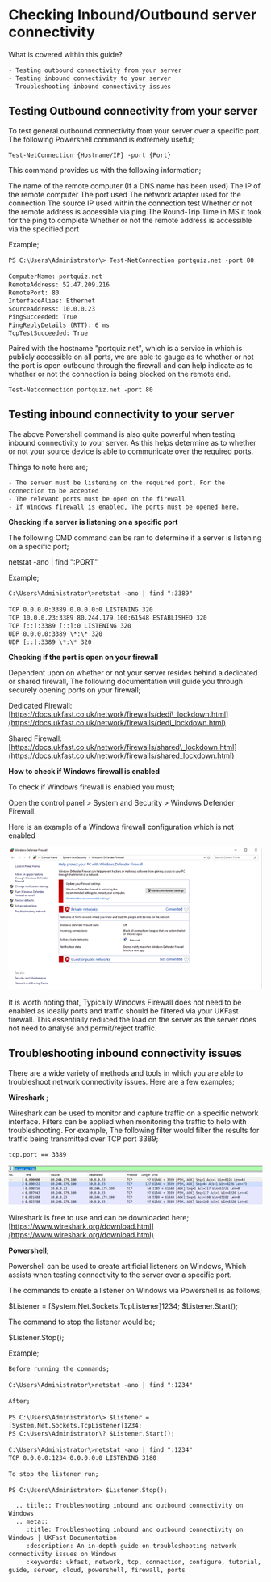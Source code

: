 # Checking Inbound/Outbound server connectivity

What is covered within this guide?
```
- Testing outbound connectivity from your server
- Testing inbound connectivity to your server
- Troubleshooting inbound connectivity issues
```
## Testing Outbound connectivity from your server

To test general outbound connectivity from your server over a specific port. The following Powershell command is extremely useful;
```
Test-NetConnection {Hostname/IP} -port {Port}
```
This command provides us with the following information;

The name of the remote computer (If a DNS name has been used)
The IP of the remote computer
The port used
The network adapter used for the connection
The source IP used within the connection test
Whether or not the remote address is accessible via ping
The Round-Trip Time in MS it took for the ping to complete
Whether or not the remote address is accessible via the specified port

Example;
```
PS C:\Users\Administrator\> Test-NetConnection portquiz.net -port 80

ComputerName: portquiz.net
RemoteAddress: 52.47.209.216
RemotePort: 80
InterfaceAlias: Ethernet
SourceAddress: 10.0.0.23
PingSucceeded: True
PingReplyDetails (RTT): 6 ms
TcpTestSucceeded: True
```
Paired with the hostname "portquiz.net", which is a service in which is publicly accessible on all ports, we are able to gauge as to whether or not the port is open outbound through the firewall and can help indicate as to whether or not the connection is being blocked on the remote end.
```
Test-Netconnection portquiz.net -port 80
```
## Testing inbound connectivity to your server

The above Powershell command is also quite powerful when testing inbound connectivity to your server. As this helps determine as to whether or not your source device is able to communicate over the required ports.

Things to note here are;
```
- The server must be listening on the required port, For the connection to be accepted
- The relevant ports must be open on the firewall
- If Windows firewall is enabled, The ports must be opened here.
```

**Checking if a server is listening on a specific port**

The following CMD command can be ran to determine if a server is listening on a specific port;

netstat -ano | find ":PORT"

Example;
```
C:\Users\Administrator\>netstat -ano | find ":3389"

TCP 0.0.0.0:3389 0.0.0.0:0 LISTENING 320
TCP 10.0.0.23:3389 80.244.179.100:61548 ESTABLISHED 320
TCP [::]:3389 [::]:0 LISTENING 320
UDP 0.0.0.0:3389 \*:\* 320
UDP [::]:3389 \*:\* 320
```
**Checking if the port is open on your firewall**

Dependent upon on whether or not your server resides behind a dedicated or shared firewall, The following documentation will guide you through securely opening ports on your firewall;

Dedicated Firewall: [https://docs.ukfast.co.uk/network/firewalls/dedi\_lockdown.html](https://docs.ukfast.co.uk/network/firewalls/dedi_lockdown.html)

Shared Firewall: [https://docs.ukfast.co.uk/network/firewalls/shared\_lockdown.html](https://docs.ukfast.co.uk/network/firewalls/shared_lockdown.html)

**How to check if Windows firewall is enabled**

To check if Windows firewall is enabled you must;

Open the control panel > System and Security > Windows Defender Firewall.

Here is an example of a Windows firewall configuration which is not enabled

![windows-firewall](files/connectivity-testing/windows-firewall.png)

It is worth noting that, Typically Windows Firewall does not need to be enabled as ideally ports and traffic should be filtered via your UKFast firewall. This essentially reduced the load on the server as the server does not need to analyse and permit/reject traffic.

## Troubleshooting inbound connectivity issues

There are a wide variety of methods and tools in which you are able to troubleshoot network connectivity issues. Here are a few examples;

**Wireshark** ;

Wireshark can be used to monitor and capture traffic on a specific network interface. Filters can be applied when monitoring the traffic to help with troubleshooting. For example, The following filter would filter the results for traffic being transmitted over TCP port 3389;
```
tcp.port == 3389
```
![windows-wireshark](files/connectivity-testing/wireshark.png)

Wireshark is free to use and can be downloaded here; [https://www.wireshark.org/download.html](https://www.wireshark.org/download.html)

**Powershell;**

Powershell can be used to create artificial listeners on Windows, Which assists when testing connectivity to the server over a specific port.

The commands to create a listener on Windows via Powershell is as follows;

$Listener = [System.Net.Sockets.TcpListener]1234;
$Listener.Start();

The command to stop the listener would be;

$Listener.Stop();

Example;
```
Before running the commands;

C:\Users\Administrator\>netstat -ano | find ":1234"

After;

PS C:\Users\Administrator\> $Listener = [System.Net.Sockets.TcpListener]1234;
PS C:\Users\Administrator\? $Listener.Start();

C:\Users\Administrator\>netstat -ano | find ":1234"
TCP 0.0.0.0:1234 0.0.0.0:0 LISTENING 3180

To stop the listener run;

PS C:\Users\Administrator> $Listener.Stop();
```

```eval_rst
  .. title:: Troubleshooting inbound and outbound connectivity on Windows
  .. meta::
     :title: Troubleshooting inbound and outbound connectivity on Windows | UKFast Documentation
     :description: An in-depth guide on troubleshooting network connectivity issues on Windows
     :keywords: ukfast, network, tcp, connection, configure, tutorial, guide, server, cloud, powershell, firewall, ports
